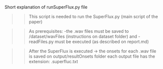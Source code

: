 Short explanation of runSuperFlux.py file

>> This script is needed to run the SuperFlux.py (main script of the paper)

>> As prerequisites: 
	-the .wav files must be saved to /dataset/wavFiles (instructions on dataset folder) 
		and
	- readFiles.py must be executed (as described on report.md)

>> After the SuperFlux is executed -> the onsets for each .wav file is saved on output/resultOnsets folder
>> each output file has the extension: .superfluc.txt